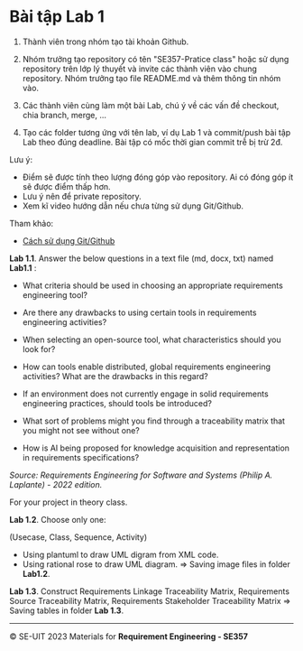# Bài tập Lab 1

1. Thành viên trong nhóm tạo tài khoản Github.

2. Nhóm trưởng tạo repository có tên "SE357-Pratice class" hoặc sử dụng repository trên lớp lý thuyết và invite các thành viên vào chung repository. Nhóm trưởng tạo file README.md và thêm thông tin nhóm vào.

3. Các thành viên cùng làm một bài Lab, chú ý về các vấn đề checkout, chia branch, merge, ...

4. Tạo các folder tương ứng với tên lab, ví dụ Lab 1 và commit/push bài tập Lab theo đúng deadline. Bài tập có mốc thời gian commit trễ bị trừ 2đ.

Lưu ý:
- Điểm sẽ được tính theo lượng đóng góp vào repository. Ai có đóng góp ít sẽ được điểm thấp hơn.
- Lưu ý nên để private repository.
- Xem kĩ video hướng dẫn nếu chưa từng sử dụng Git/Github.

Tham khảo:

- [Cách sử dụng Git/Github](https://www.youtube.com/watch?v=1JuYQgpbrW0)


**Lab 1.1**. Answer the below questions in a text file (md, docx, txt) named **Lab1.1** :

- What criteria should be used in choosing an appropriate requirements engineering tool? 

- Are there any drawbacks to using certain tools in requirements engineering activities? 

- When selecting an open-source tool, what characteristics should you look for? 

- How can tools enable distributed, global requirements engineering activities? What are the drawbacks in this regard? 

- If an environment does not currently engage in solid requirements engineering practices, should tools be introduced? 

- What sort of problems might you find through a traceability matrix that you might not see without one? 

- How is AI being proposed for knowledge acquisition and representation in requirements specifications? 

*Source: Requirements Engineering for Software and Systems (Philip A. Laplante) - 2022 edition.*

For your project in theory class.

**Lab 1.2**. Choose only one:

(Usecase, Class, Sequence, Activity)
- Using plantuml to draw UML digram from XML code.
- Using rational rose to draw UML diagram.
=> Saving image files in folder **Lab1.2**.

**Lab 1.3**. Construct Requirements Linkage Traceability Matrix, Requirements Source Traceability Matrix, Requirements Stakeholder Traceability Matrix => Saving tables in folder **Lab 1.3**.

<!-- 8. Download FreeMind and use it to brainstorm a mind map for your smart home system. 

9. Construct a FitNesse (or Cucumber) test table for the requirement described in the belows. 

Video entry is the mechanism by which various formats of video data are able to
be loaded into the repository for video playback. Priority = Medium.
- System shall allow for video input into digital library.
- System shall allow for storage of video metadata such as category,
genre, title, and rating.
- System shall provide an interface to users to edit and update video
metadata.
- System shall accept one-button touch support for incorporating VHS
tape into digital library.
- System shall accept one-button touch support for incorporating DVD
videos into digital library, where law and technology provide. -->

<!-- 10. Download and install the latest version of DOORS (NG at the time of this writing). Create a new project to manage the requirements for the course project you are currently completing. 

11. Using the Sud and Arthur dimensions for evaluating requirements management tools, conduct an assessment of five different commercial or open-source tools using publicly available information. -->

---
&copy; SE-UIT 2023
Materials for **Requirement Engineering - SE357** 
